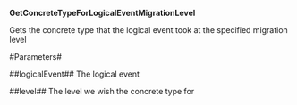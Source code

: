 **GetConcreteTypeForLogicalEventMigrationLevel**

Gets the concrete type that the logical event took at the specified migration level

#Parameters#


##logicalEvent##
The logical event

##level##
The level we wish the concrete type for
